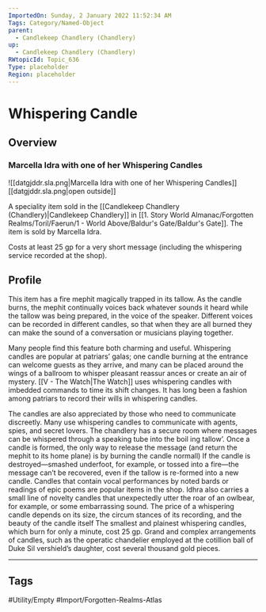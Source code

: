 ```yaml
---
ImportedOn: Sunday, 2 January 2022 11:52:34 AM
Tags: Category/Named-Object
parent:
  - Candlekeep Chandlery (Chandlery)
up:
  - Candlekeep Chandlery (Chandlery)
RWtopicId: Topic_636
Type: placeholder
Region: placeholder
---
```

# Whispering Candle
## Overview
### Marcella Idra with one of her Whispering Candles
![[datgjddr.sla.png|Marcella Idra with one of her Whispering Candles]]
[[datgjddr.sla.png|open outside]]

A speciality item sold in the [[Candlekeep Chandlery (Chandlery)|Candlekeep Chandlery]] in [[1. Story World Almanac/Forgotten Realms/Toril/Faerun/1 - World Above/Baldur's Gate/Baldur's Gate]]. The item is sold by Marcella Idra.

Costs at least 25 gp for a very short message (including the whispering service recorded at the shop).

## Profile
This item has a fire mephit magically trapped in its tallow. As the candle burns, the mephit continually voices back whatever sounds it heard while the tallow was being prepared, in the voice of the speaker. Different voices can be recorded in different candles, so that when they are all burned they can make the sound of a conversation or musicians playing together.

Many people find this feature both charming and useful. Whispering candles are popular at patriars’ galas; one candle burning at the entrance can welcome guests as they arrive, and many can be placed around the wings of a ballroom to whisper pleasant reassur ances or create an air of mystery. [[V - The Watch|The Watch]] uses whispering candles with imbedded commands to time its shift changes. It has long been a fashion among patriars to record their wills in whispering candles.

The candles are also appreciated by those who need to communicate discreetly. Many use whispering candles to communicate with agents, spies, and secret lovers. The chandlery has a secure room where messages can be whispered through a speaking tube into the boil ing tallow’. Once a candle is formed, the only way to release the message (and return the mephit to its home plane) is by burning the candle normall) If the candle is destroyed—smashed underfoot, for example, or tossed into a fire—the message can’t be recovered, even if the tallow is re-formed into a new candle.  Candles that contain vocal performances by noted bards or readings of epic poems are popular items in the shop. Idhra also carries a small line of novelty candles that unexpectedly utter the roar of an owlbear, for example, or some embarrassing sound. The price of a whispering candle depends on its size, the circum stances of its recording, and the beauty of the candle itself The smallest and plainest whispering candles, which burn for only a minute, cost 25 gp. Grand and complex arrangements of candles, such as the operatic chandelier employed at the cotillion ball of Duke Sil vershield’s daughter, cost several thousand gold pieces.


---
## Tags
#Utility/Empty #Import/Forgotten-Realms-Atlas

